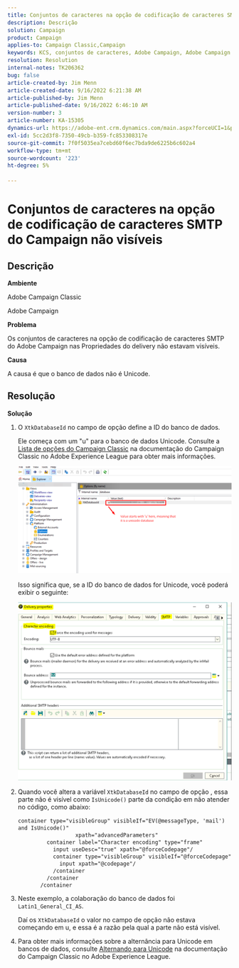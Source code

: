 ```yaml
---
title: Conjuntos de caracteres na opção de codificação de caracteres SMTP do Campaign não visíveis
description: Descrição
solution: Campaign
product: Campaign
applies-to: Campaign Classic,Campaign
keywords: KCS, conjuntos de caracteres, Adobe Campaign, Adobe Campaign Classic, opção de codificação de caracteres SMTP invisível, variável XtkDatabaseId
resolution: Resolution
internal-notes: TK206362
bug: false
article-created-by: Jim Menn
article-created-date: 9/16/2022 6:21:38 AM
article-published-by: Jim Menn
article-published-date: 9/16/2022 6:46:10 AM
version-number: 3
article-number: KA-15305
dynamics-url: https://adobe-ent.crm.dynamics.com/main.aspx?forceUCI=1&pagetype=entityrecord&etn=knowledgearticle&id=3c647acd-8735-ed11-9db1-0022480866ad
exl-id: 5cc2d3f8-7350-49cb-b359-fc853308317e
source-git-commit: 7f0f5035ea7cebd60f6ec7bda9de6225b6c602a4
workflow-type: tm+mt
source-wordcount: '223'
ht-degree: 5%

---
```


# Conjuntos de caracteres na opção de codificação de caracteres SMTP do Campaign não visíveis

## Descrição

<b>Ambiente</b>

Adobe Campaign Classic

Adobe Campaign

<b>Problema</b>

Os conjuntos de caracteres na opção de codificação de caracteres SMTP do Adobe Campaign nas Propriedades do delivery não estavam visíveis.

<b>Causa</b>

A causa é que o banco de dados não é Unicode.

## Resolução

<b>Solução</b>

1. O `XtkDatabaseId` no campo de opção define a ID do banco de dados.

   Ele começa com um &quot;u&quot; para o banco de dados Unicode. Consulte a [Lista de opções do Campaign Classic](https://docs.adobe.com/content/help/en/campaign-classic/using/installing-campaign-classic/appendices/configuring-campaign-options.html) na documentação do Campaign Classic no Adobe Experience League para obter mais informações.

   ![](assets/c05936a7-51d0-ec11-a7b5-00224809c556.png)

   Isso significa que, se a ID do banco de dados for Unicode, você poderá exibir o seguinte:

   ![](assets/___c05936a7-51d0-ec11-a7b5-00224809c556___.png)

1. Quando você altera a variável `XtkDatabaseId` no campo de opção , essa parte não é visível como `IsUnicode()` parte da condição em não atender no código, como abaixo:

   ```
   container type="visibleGroup" visibleIf="EV(@messageType, 'mail') and IsUnicode()"
                     xpath="advancedParameters"
            container label="Character encoding" type="frame"
              input useDesc="true" xpath="@forceCodepage"/
              container type="visibleGroup" visibleIf="@forceCodepage"
                input xpath="@codepage"/
              /container
            /container
          /container
   ```

1. Neste exemplo, a colaboração do banco de dados foi `Latin1_General_CI_AS`.

   Daí os `XtkDatabaseId` o valor no campo de opção não estava começando em u, e essa é a razão pela qual a parte não está visível.

1. Para obter mais informações sobre a alternância para Unicode em bancos de dados, consulte [Alternando para Unicode](https://docs.adobe.com/content/help/en/campaign-classic/using/monitoring-campaign-classic/updating-adobe-campaign/switching-to-unicode.html) na documentação do Campaign Classic no Adobe Experience League.
